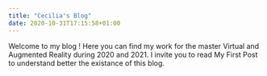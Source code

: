 ```yaml
---
title: "Cecilia's Blog"
date: 2020-10-31T17:15:58+01:00
---
```

Welcome to my blog ! Here you can find my work for the master Virtual and Augmented Reality during 2020 and 2021. 
I invite you to read My First Post to understand better the existance of this blog.

